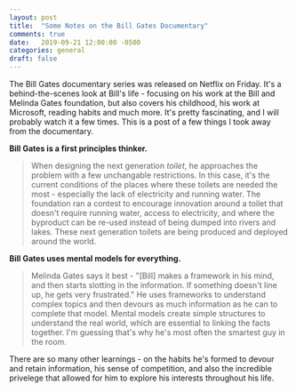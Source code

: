 ```yaml
---
layout: post
title:  "Some Notes on the Bill Gates Documentary"
comments: true
date:   2019-09-21 12:00:00 -0500
categories: general
draft: false
---
```


The Bill Gates documentary series was released on Netflix on Friday. It's a behind-the-scenes look at Bill's life - focusing on his work at the Bill and Melinda Gates foundation, but also covers his childhood, his work at Microsoft, reading habits and much more. It's pretty fascinating, and I will probably watch it a few times. This is a post of a few things I took away from the documentary.  

**Bill Gates is a first principles thinker.**
> When designing the next generation _toilet_, he approaches the problem with a few unchangable restrictions. In this case, it's the current conditions of the places where these toilets are needed the most - especially the lack of electricity and running water. The foundation ran a contest to encourage innovation around a toilet that doesn't require running water, access to electricity, and where the byproduct can be re-used instead of being dumped into rivers and lakes. These next generation toilets are being produced and deployed around the world.

**Bill Gates uses mental models for everything.**
> Melinda Gates says it best - "[Bill] makes a framework in his mind, and then starts slotting in the information. If something doesn't line up, he gets very frustrated." He uses frameworks to understand complex topics and then devours as much information as he can to complete that model. Mental models create simple structures to understand the real world, which are essential to linking the facts together. I'm guessing that's why he's most often the smartest guy in the room. 

There are so many other learnings - on the habits he's formed to devour and retain information, his sense of competition, and also the incredible privelege that allowed for him to explore his interests throughout his life.



